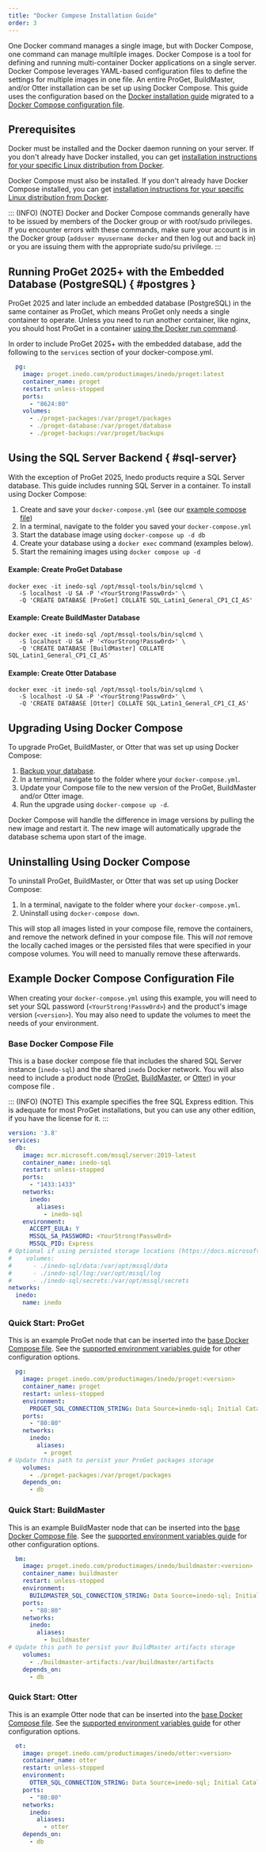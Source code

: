 ```yaml
---
title: "Docker Compose Installation Guide"
order: 3
---
```


One Docker command manages a single image, but with Docker Compose, one command can manage multilple images. Docker Compose is a tool for defining and running multi-container Docker applications on a single server. Docker Compose leverages YAML-based configuration files to define the settings for multiple images in one file. An entire ProGet, BuildMaster, and/or Otter installation can be set up using Docker Compose.  This guide uses the configuration based on the [Docker installation guide](/docs/installation/linux/docker-guide) migrated to a [Docker Compose configuration file](#example-docker-compose-configuration-file).

## Prerequisites 

Docker must be installed and the Docker daemon running on your server. If you don't already have Docker installed, you can get [installation instructions for your specific Linux distribution from Docker](https://docs.docker.com/engine/installation/#installation).

Docker Compose must also be installed. If you don't already have Docker Compose installed, you can get [installation instructions for your specific Linux distribution from Docker](https://docs.docker.com/compose/install/).

::: (INFO) (NOTE)
Docker and Docker Compose commands generally have to be issued by members of the Docker group or with root/sudo privileges. If you encounter errors with these commands, make sure your account is in the Docker group (`adduser myusername docker` and then log out and back in) or you are issuing them with the appropriate sudo/su privilege.
:::

## Running ProGet 2025+ with the Embedded Database (PostgreSQL) { #postgres }

ProGet 2025 and later include an embedded database (PostgreSQL) in the same container as ProGet, which means ProGet only needs a single container to operate.  Unless you need to run another container, like nginx, you should host ProGet in a container [using the Docker run command](/docs/installation/linux/docker-guide#running-a-proget-2025-container).

In order to include ProGet 2025+ with the embedded database, add the following to the `services` section of your docker-compose.yml.

```yaml
  pg:
    image: proget.inedo.com/productimages/inedo/proget:latest
    container_name: proget
    restart: unless-stopped
    ports:
      - "8624:80"
    volumes:
      - ./proget-packages:/var/proget/packages
      - ./proget-database:/var/proget/database
      - ./proget-backups:/var/proget/backups
```

## Using the SQL Server Backend { #sql-server}

With the exception of ProGet 2025, Inedo products require a SQL Server database. This guide includes running SQL Server in a container.  To install using Docker Compose:

1.  Create and save your `docker-compose.yml` (see our [example compose file](#example-docker-compose-configuration-file))
2.  In a terminal, navigate to the folder you saved your `docker-compose.yml`
3.  Start the database image using `docker-compose up -d db`
4.  Create your database using a `docker exec` command (examples below).
5.  Start the remaining images using `docker compose up -d`

#### Example: Create ProGet Database
```
docker exec -it inedo-sql /opt/mssql-tools/bin/sqlcmd \
   -S localhost -U SA -P '<YourStrong!Passw0rd>' \
   -Q 'CREATE DATABASE [ProGet] COLLATE SQL_Latin1_General_CP1_CI_AS'
```

#### Example: Create BuildMaster Database
```
docker exec -it inedo-sql /opt/mssql-tools/bin/sqlcmd \
   -S localhost -U SA -P '<YourStrong!Passw0rd>' \
   -Q 'CREATE DATABASE [BuildMaster] COLLATE SQL_Latin1_General_CP1_CI_AS'
```

#### Example: Create Otter Database
```
docker exec -it inedo-sql /opt/mssql-tools/bin/sqlcmd \
   -S localhost -U SA -P '<YourStrong!Passw0rd>' \
   -Q 'CREATE DATABASE [Otter] COLLATE SQL_Latin1_General_CP1_CI_AS'
```


## Upgrading Using Docker Compose 

To upgrade ProGet, BuildMaster, or Otter that was set up using Docker Compose:

1. [Backup your database](/docs/installation/backing-up-restoring).
2. In a terminal, navigate to the folder where your `docker-compose.yml`. 
3. Update your Compose file to the new version of the ProGet, BuildMaster and/or Otter image.
4. Run the upgrade using `docker-compose up -d`.

Docker Compose will handle the difference in image versions by pulling the new image and restart it. The new image will automatically upgrade the database schema upon start of the image.

## Uninstalling Using Docker Compose

To uninstall ProGet, BuildMaster, or Otter that was set up using Docker Compose:

1. In a terminal, navigate to the folder where your `docker-compose.yml`. 
2. Uninstall using `docker-compose down`.

This will stop all images listed in your compose file, remove the containers, and remove the network defined in your compose file. This will *not* remove the locally cached images or the persisted files that were specified in your compose volumes.  You will need to manually remove these afterwards.

## Example Docker Compose Configuration File 

When creating your `docker-compose.yml` using this example, you will need to set your SQL password (`<YourStrong!Passw0rd>`) and the product's image version (`<version>`). You may also need to update the volumes to meet the needs of your environment.

### Base Docker Compose File 

This is a base docker compose file that includes the shared SQL Server instance (`inedo-sql`) and the shared `inedo` Docker network.  You will also need to include a product node ([ProGet](#quick-start-proget), [BuildMaster](#quick-start-buildmaster), or [Otter](#quick-start-otter)) in your compose file .

::: (INFO) (NOTE)
This example specifies the free SQL Express edition. This is adequate for most ProGet installations, but you can use any other edition, if you have the license for it.
:::

```yaml
version: '3.8'
services:
  db:
    image: mcr.microsoft.com/mssql/server:2019-latest
    container_name: inedo-sql
    restart: unless-stopped
    ports:
      - "1433:1433"
    networks:
      inedo:
        aliases:
          - inedo-sql
    environment:
      ACCEPT_EULA: Y
      MSSQL_SA_PASSWORD: <YourStrong!Passw0rd>
      MSSQL_PID: Express
# Optional if using persisted storage locations (https://docs.microsoft.com/en-us/sql/linux/sql-server-linux-docker-container-configure?view=sql-server-ver15&pivots=cs1-bash#persist)
#    volumes:
#      - ./inedo-sql/data:/var/opt/mssql/data
#      - ./inedo-sql/log:/var/opt/mssql/log
#      - ./inedo-sql/secrets:/var/opt/mssql/secrets
networks:
  inedo:
    name: inedo
```

<h3 id="quick-start-proget">Quick Start: ProGet</h3>

This is an example ProGet node that can be inserted into the [base Docker Compose file](#example-docker-compose-configuration-file).  See the [supported environment variables guide](/docs/installation/linux/docker-guide#supported-environment-variables) for other configuration options.

```yaml
  pg:
    image: proget.inedo.com/productimages/inedo/proget:<version>
    container_name: proget
    restart: unless-stopped
    environment: 
      PROGET_SQL_CONNECTION_STRING: Data Source=inedo-sql; Initial Catalog=ProGet; User ID=sa; Password=<YourStrong!Passw0rd>
    ports:
      - "80:80"
    networks:
      inedo:
        aliases:
          - proget
# Update this path to persist your ProGet packages storage
    volumes:
      - ./proget-packages:/var/proget/packages
    depends_on:
      - db
```

<h3 id="quick-start-buildmaster">Quick Start: BuildMaster</h3>

This is an example BuildMaster node that can be inserted into the [base Docker Compose file](#example-docker-compose-configuration-file). See the [supported environment variables guide](/docs/installation/linux/docker-guide#supported-environment-variables) for other configuration options.

```yaml
  bm:
    image: proget.inedo.com/productimages/inedo/buildmaster:<version>
    container_name: buildmaster
    restart: unless-stopped
    environment: 
      BUILDMASTER_SQL_CONNECTION_STRING: Data Source=inedo-sql; Initial Catalog=BuildMaster; User ID=sa; Password=<YourStrong!Passw0rd>
    ports:
      - "80:80"
    networks:
      inedo:
        aliases:
          - buildmaster
# Update this path to persist your BuildMaster artifacts storage
    volumes:
      - ./buildmaster-artifacts:/var/buildmaster/artifacts
    depends_on:
      - db
```

<h3 id="quick-start-otter">Quick Start: Otter</h3>

This is an example Otter node that can be inserted into the [base Docker Compose file](#example-docker-compose-configuration-file). See the [supported environment variables guide](/docs/installation/linux/docker-guide#supported-environment-variables) for other configuration options.

```yaml
  ot:
    image: proget.inedo.com/productimages/inedo/otter:<version>
    container_name: otter
    restart: unless-stopped
    environment: 
      OTTER_SQL_CONNECTION_STRING: Data Source=inedo-sql; Initial Catalog=Otter; User ID=sa; Password=<YourStrong!Passw0rd>
    ports:
      - "80:80"
    networks:
      inedo:
        aliases:
          - otter
    depends_on:
      - db
```

